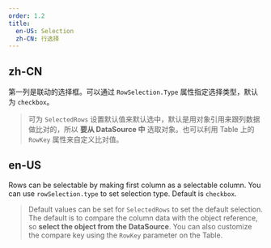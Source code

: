 ```yaml
---
order: 1.2
title:
  en-US: Selection
  zh-CN: 行选择
---
```


## zh-CN

第一列是联动的选择框。可以通过 `RowSelection.Type` 属性指定选择类型，默认为 `checkbox`。

> 可为 `SelectedRows` 设置默认值来默认选中，默认是用对象引用来跟列数据做比对的，所以 **要从 DataSource 中** 选取对象。也可以利用 Table 上的 `RowKey` 属性来自定义比对值。

## en-US

Rows can be selectable by making first column as a selectable column. You can use `rowSelection.type` to set selection type. Default is `checkbox`.

> Default values can be set for `SelectedRows` to set the default selection. The default is to compare the column data with the object reference, so **select the object from the DataSource**. You can also customize the compare key using the `RowKey` parameter on the Table.
